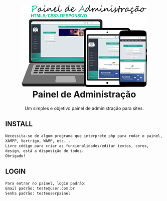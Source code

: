 <h1 align="center"> 
<img src="https://github.com/ndesigner/PainelDeAdministracao/blob/master/painel/assets/images/arte.png" width="400" alt="Painel">
<br>
<b>Painel de Administração</b>
</h1>
<p align="center">Um simples e objetivo painel de administração para sites.</p>

## INSTALL
```
Necessita-se de algum programa que interprete php para rodar o painel, XAMPP, Vertrigo, WAMP, etc...
Livre código para criar as funcionalidades/editar textos, cores, design, está a disposição de todos.
Obrigado!
```
## LOGIN
```
Para entrar no painel, login padrão:
Email padrão: teste@user.com.br
Senha padrão: testeuserpainel
```
